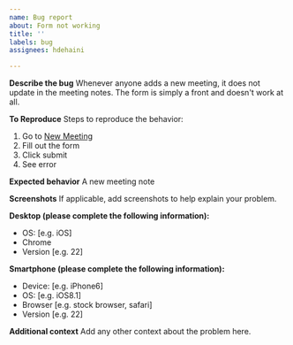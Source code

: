 ```yaml
---
name: Bug report
about: Form not working
title: ''
labels: bug
assignees: hdehaini

---
```


**Describe the bug**
Whenever anyone adds a new meeting, it does not update in the meeting notes. The form is simply a front and doesn't work at all.

**To Reproduce**
Steps to reproduce the behavior:
1. Go to [New Meeting](https://hdehaini.github.io/sp23-cse110-lab3/#new-meeting)
2. Fill out the form
3. Click submit
4. See error

**Expected behavior**
A new meeting note

**Screenshots**
If applicable, add screenshots to help explain your problem.

**Desktop (please complete the following information):**
 - OS: [e.g. iOS]
 - Chrome
 - Version [e.g. 22]

**Smartphone (please complete the following information):**
 - Device: [e.g. iPhone6]
 - OS: [e.g. iOS8.1]
 - Browser [e.g. stock browser, safari]
 - Version [e.g. 22]

**Additional context**
Add any other context about the problem here.
